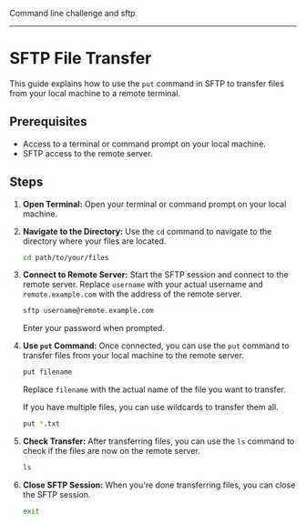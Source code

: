 Command line challenge and sftp

---

# SFTP File Transfer

This guide explains how to use the `put` command in SFTP to transfer files from your local machine to a remote terminal.

## Prerequisites

- Access to a terminal or command prompt on your local machine.
- SFTP access to the remote server.

## Steps

1. **Open Terminal:**
   Open your terminal or command prompt on your local machine.

2. **Navigate to the Directory:**
   Use the `cd` command to navigate to the directory where your files are located.

   ```bash
   cd path/to/your/files
   ```

3. **Connect to Remote Server:**
   Start the SFTP session and connect to the remote server. Replace `username` with your actual username and `remote.example.com` with the address of the remote server.

   ```bash
   sftp username@remote.example.com
   ```

   Enter your password when prompted.

4. **Use `put` Command:**
   Once connected, you can use the `put` command to transfer files from your local machine to the remote server.

   ```bash
   put filename
   ```

   Replace `filename` with the actual name of the file you want to transfer.

   If you have multiple files, you can use wildcards to transfer them all.

   ```bash
   put *.txt
   ```

5. **Check Transfer:**
   After transferring files, you can use the `ls` command to check if the files are now on the remote server.

   ```bash
   ls
   ```

6. **Close SFTP Session:**
   When you're done transferring files, you can close the SFTP session.

   ```bash
   exit


